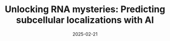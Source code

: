 ---
title: "Unlocking RNA mysteries: Predicting subcellular localizations with AI"
collection: publications
permalink: /publication/2025-02-21-UnlockingRNA
date: 2025-02-21
venue: 'Molecular Therapy Nucleic Acids'
paperurl: 'https://doi.org/10.1016/j.omtn.2025.102481'
citation: 'Le N.Q.K. (2025). Unlocking RNA mysteries: Predicting subcellular localizations with AI. <i>Molecular Therapy Nucleic Acids</i>, 36(1), 102481.'
---